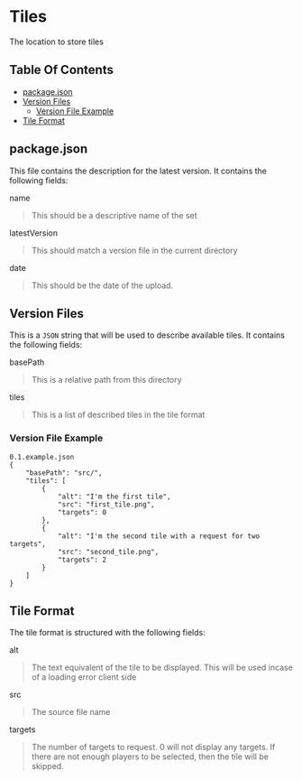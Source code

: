 # Tiles

The location to store tiles

## Table Of Contents

* [package.json](#packagejson)
* [Version Files](#version-files)
    * [Version File Example](#version-file-example)
* [Tile Format](#tile-format)

## package.json

This file contains the description for the latest version.  It contains the following fields:

name

> This should be a descriptive name of the set

latestVersion

> This should match a version file in the current directory

date

> This should be the date of the upload.


## Version Files

This is a `JSON` string that will be used to describe available tiles.  It contains the following fields:

basePath

> This is a relative path from this directory

tiles

> This is a list of described tiles in the tile format

### Version File Example

```
0.1.example.json
{
    "basePath": "src/",
    "tiles": [
        {
            "alt": "I'm the first tile",
            "src": "first_tile.png",
            "targets": 0
        },
        {
            "alt": "I'm the second tile with a request for two targets",
            "src": "second_tile.png",
            "targets": 2
        }
    ]
}
```

## Tile Format

The tile format is structured with the following fields:

alt

> The text equivalent of the tile to be displayed.  This will be used incase of a loading error client side

src

> The source file name

targets

> The number of targets to request.  0 will not display any targets.  If there are not enough players to be selected, then the tile will be skipped.